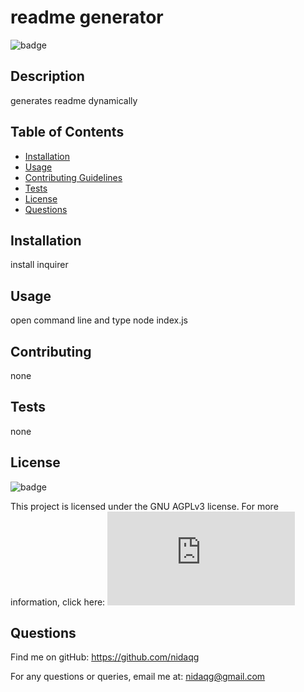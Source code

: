 
  # readme generator

  ![badge](https://img.shields.io/badge/license-GNU_AGPLv3-orange)

## Description 
 generates readme dynamically

## Table of Contents


* [Installation](#installation)
* [Usage](#usage)
* [Contributing Guidelines](#contributing)
* [Tests](#tests)
* [License](#license)
* [Questions](#questions)
    

## Installation
 install inquirer

## Usage 
 open command line and type node index.js

## Contributing
 none
 
## Tests
none

## License
![badge](https://img.shields.io/badge/license-GNU_AGPLv3-orange)
   
This project is licensed under the GNU AGPLv3 license. For more information, click here: ![license](https://spdx.org/licenses/AGPL-3.0-or-later.html) 
   

## Questions

Find me on gitHub: https://github.com/nidaqg

For any questions or queries, email me at: nidaqg@gmail.com
